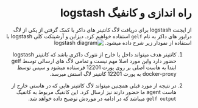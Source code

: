 <div dir="rtl">
  
# راه اندازی و کانفیگ logstash
  
  
  از ایجنت logstash برای دریافت لاگ کانتینر های داکر با کمک گرفتن از 
  یکی از لاگ درایور های داکر به نام `gelf` استفاده خواهیم کرد.
  دیزاین و آرشیتکت کلی logstash با استفاده از نمودار زیر شرح داده میشود.
    ![logstash diagram](https://user-images.githubusercontent.com/77579794/133298304-872e9209-1388-46d1-bea0-4b82975e872d.png)
  
  1. کانتینر هدف میتواند داخل یا خارج از نتورک داکری باشد که کانتینر logstash  حضور دارد واین مورد اصلا مهم نیست و تمامی لاگ های ارسالی 
  توسط gelf 
  ابتدا به هاست اصلی بر روی پورت 12201 فرستاده میشود و سپس توسط docker-proxy به پورت 12201 کانتینر لاگ استش میرسد.
  
  2. در نتیجه از مورد قبلی همچنین میتواند لاگ کانتینر هایی که در هاستی خارج از هاست agent  ما حضور دارند نیز ارسال کرد.
  این کانفیگ مربوط به کانفیگ `gelf output` میباشد که در ادامه در موردش توضیح داده خواهد شد.
  
  
  
  
  
  </div>
